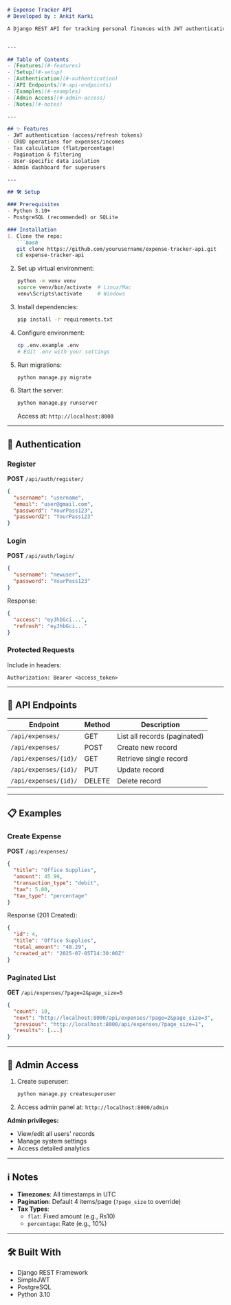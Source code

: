 ```markdown
# Expense Tracker API
# Developed by : Ankit Karki

A Django REST API for tracking personal finances with JWT authentication.


---

## Table of Contents
- [Features](#-features)
- [Setup](#-setup)
- [Authentication](#-authentication)
- [API Endpoints](#-api-endpoints)
- [Examples](#-examples)
- [Admin Access](#-admin-access)
- [Notes](#-notes)

---

## ✨ Features
- JWT authentication (access/refresh tokens)
- CRUD operations for expenses/incomes
- Tax calculation (flat/percentage)
- Pagination & filtering
- User-specific data isolation
- Admin dashboard for superusers

---

## 🛠️ Setup

### Prerequisites
- Python 3.10+
- PostgreSQL (recommended) or SQLite

### Installation
1. Clone the repo:
   ```bash
   git clone https://github.com/yourusername/expense-tracker-api.git
   cd expense-tracker-api
   ```

2. Set up virtual environment:
   ```bash
   python -m venv venv
   source venv/bin/activate  # Linux/Mac
   venv\Scripts\activate     # Windows
   ```

3. Install dependencies:
   ```bash
   pip install -r requirements.txt
   ```

4. Configure environment:
   ```bash
   cp .env.example .env
   # Edit .env with your settings
   ```

5. Run migrations:
   ```bash
   python manage.py migrate
   ```

6. Start the server:
   ```bash
   python manage.py runserver
   ```
   Access at: `http://localhost:8000`

---

## 🔐 Authentication

### Register
**POST** `/api/auth/register/`
```json
{
  "username": "username",
  "email": "user@gmail.com",
  "password": "YourPass123",
  "password2": "YourPass123"
}
```

### Login
**POST** `/api/auth/login/`
```json
{
  "username": "newuser",
  "password": "YourPass123"
}
```
Response:
```json
{
  "access": "eyJhbGci...",
  "refresh": "eyJhbGci..."
}
```

### Protected Requests
Include in headers:
```
Authorization: Bearer <access_token>
```

---

## 📡 API Endpoints

| Endpoint                | Method | Description                     |
|-------------------------|--------|---------------------------------|
| `/api/expenses/`        | GET    | List all records (paginated)    |
| `/api/expenses/`        | POST   | Create new record               |
| `/api/expenses/{id}/`   | GET    | Retrieve single record          |
| `/api/expenses/{id}/`   | PUT    | Update record                   |
| `/api/expenses/{id}/`   | DELETE | Delete record                   |

---

## 📋 Examples

### Create Expense
**POST** `/api/expenses/`
```json
{
  "title": "Office Supplies",
  "amount": 45.99,
  "transaction_type": "debit",
  "tax": 5.00,
  "tax_type": "percentage"
}
```

Response (201 Created):
```json
{
  "id": 4,
  "title": "Office Supplies",
  "total_amount": "48.29",
  "created_at": "2025-07-05T14:30:00Z"
}
```

### Paginated List
**GET** `/api/expenses/?page=2&page_size=5`
```json
{
  "count": 10,
  "next": "http://localhost:8000/api/expenses/?page=2&page_size=3",
  "previous": "http://localhost:8000/api/expenses/?page_size=1",
  "results": [...]
}
```

---

## 👑 Admin Access
1. Create superuser:
   ```bash
   python manage.py createsuperuser
   ```
2. Access admin panel at: `http://localhost:8000/admin`

**Admin privileges:**
- View/edit all users' records
- Manage system settings
- Access detailed analytics

---

## ℹ️ Notes
- **Timezones**: All timestamps in UTC
- **Pagination**: Default 4 items/page (`?page_size` to override)
- **Tax Types**: 
  - `flat`: Fixed amount (e.g., Rs10)
  - `percentage`: Rate (e.g., 10%)

---

## 🛠️ Built With
- Django REST Framework
- SimpleJWT
- PostgreSQL
- Python 3.10

```
